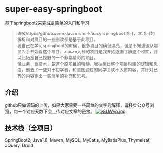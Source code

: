 # super-easy-springboot
基于springboot2来完成最简单的入门和学习
> 致敬https://github.com/xiaoze-smirk/easy-springboot项目，本项目的解析和对项目的一些删改都是基于此项目。</br>
> 我自己在学习springboot的时候，很多项目的确很漂亮，但是不知道该从哪里入手开始看这个项目。xiaoze大神的项目是我开始逐渐了解这个框架，并以此拓宽自己视野的一个非常精彩的项目。</br>
> 轻业务、重技术，是这个原项目的精髓。我抽离出整个项目构建的逻辑和思路，删去了一些对于初学者，和意图速成的同学关联不大的内容，并针对已有的内容作出一些简单的补充和思考。</br>

## 介绍
github只做源码的上传，如果大家需要一些简单的文字的解释，请移步公众号浏览，每一个对应天数下会上传对应文章的链接。
[![y8UWyq.jpg](https://s3.ax1x.com/2021/02/05/y8UWyq.jpg)](https://imgchr.com/i/y8UWyq)

## 技术栈（全项目）
SpringBoot2, Java1.8, Maven, MySQL, MyBatis, MyBatisPlus, Thymeleaf, JQuery, Druid

